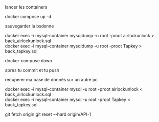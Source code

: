 lancer les containers

docker compose up -d 


sauvegarder la bsdonne

docker exec -i mysql-container mysqldump -u root -proot airlockunlock > back_airlockunlock.sql  
docker exec -i mysql-container mysqldump -u root -proot Tapkey > back_tapkey.sql  

docker-compose down
 
apres tu commit et tu push 

recuperer ma base de donnés sur un autre pc

docker exec -i mysql-container mysql -u root -proot airlockunlock < back_airlockunlock.sql  
docker exec -i mysql-container mysql -u root -proot Tapkey < back_tapkey.sql 

git fetch origin
git reset --hard origin/API-1